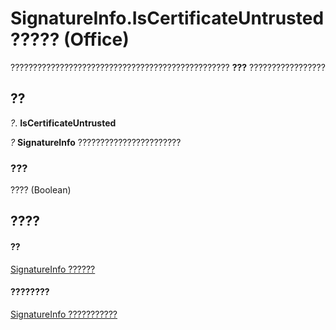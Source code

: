 
# SignatureInfo.IsCertificateUntrusted ????? (Office)

????????????????????????????????????????????????? **???** ?????????????????


## ??

 _?_. **IsCertificateUntrusted**

 _?_ **SignatureInfo** ???????????????????????


### ???

???? (Boolean)


## ????


#### ??


[SignatureInfo ??????](fe0ffe7d-7cc7-0d82-6888-d5eacca0d3ce.md)
#### ????????


[SignatureInfo ???????????](http://msdn.microsoft.com/library/52c19097-8afb-d35c-a9f7-eae81e91c05d%28Office.15%29.aspx)